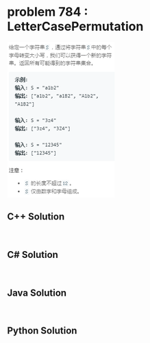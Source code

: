 
# problem 784 : LetterCasePermutation

<img src="https://github.com/Peefy/PeefyLeetCode/blob/master/doc/701-800/784.LetterCasePermutation/problem.png"/>

## C++ Solution

```c++



```

## C# Solution

```csharp



```

## Java Solution

```java



```

## Python Solution

```python



```





